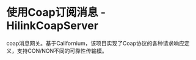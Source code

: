 
# 使用Coap订阅消息 - HilinkCoapServer 
coap消息网关。基于Californium，该项目实现了Coap协议的各种请求响应定义，支持CON/NON不同的可靠性传输模。 
